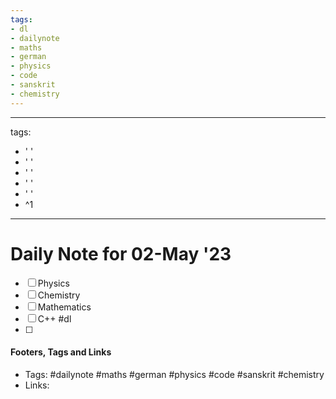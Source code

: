 ```yaml
---
tags:
- dl
- dailynote
- maths
- german
- physics
- code
- sanskrit
- chemistry
---
```


---
tags:
- ' '
- ' '
- ' '
- ' '
- ' '
- ^1
---


# Daily Note for 02-May '23
- [ ] Physics
- [ ] Chemistry
- [ ] Mathematics
- [ ] C++
#dl 
- [ ] 

#### Footers, Tags and Links
- Tags: #dailynote #maths #german #physics #code #sanskrit #chemistry
- Links: 

[^1]: